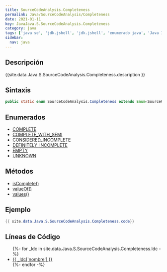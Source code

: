 ```yaml
---
title: SourceCodeAnalysis.Completeness
permalink: Java/SourceCodeAnalysis/Completeness
date: 2021-01-11
key: JavaJava.S.SourceCodeAnalysis.Completeness
category: java
tags: ['java se', 'jdk.jshell', 'jdk.jshell', 'enumerado java', 'Java 1.0']
sidebar: 
  nav: java
---
```


## Descripción
{{site.data.Java.S.SourceCodeAnalysis.Completeness.description }}

## Sintaxis
~~~java
public static enum SourceCodeAnalysis.Completeness extends Enum<SourceCodeAnalysis.Completeness>
~~~

## Enumerados
* [COMPLETE](/Java/SourceCodeAnalysis/Completeness/COMPLETE)
* [COMPLETE_WITH_SEMI](/Java/SourceCodeAnalysis/Completeness/COMPLETE_WITH_SEMI)
* [CONSIDERED_INCOMPLETE](/Java/SourceCodeAnalysis/Completeness/CONSIDERED_INCOMPLETE)
* [DEFINITELY_INCOMPLETE](/Java/SourceCodeAnalysis/Completeness/DEFINITELY_INCOMPLETE)
* [EMPTY](/Java/SourceCodeAnalysis/Completeness/EMPTY)
* [UNKNOWN](/Java/SourceCodeAnalysis/Completeness/UNKNOWN)

## Métodos
* [isComplete()](/Java/SourceCodeAnalysis/Completeness/isComplete)
* [valueOf()](/Java/SourceCodeAnalysis/Completeness/valueOf)
* [values()](/Java/SourceCodeAnalysis/Completeness/values)

## Ejemplo
~~~java
{{ site.data.Java.S.SourceCodeAnalysis.Completeness.code}}
~~~

## Líneas de Código
<ul>
{%- for _ldc in site.data.Java.S.SourceCodeAnalysis.Completeness.ldc -%}
   <li>
       <a href="{{_ldc['url'] }}">{{ _ldc['nombre'] }}</a>
   </li>
{%- endfor -%}
</ul>
